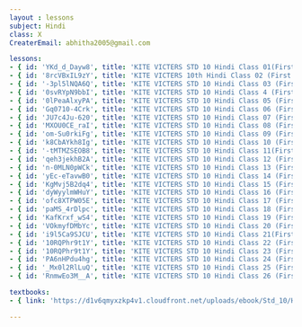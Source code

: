 ```yaml
--- 
layout : lessons 
subject: Hindi
class: X
CreaterEmail: abhitha2005@gmail.com

lessons: 
- { id: 'YKd_d_Dayw8', title: 'KITE VICTERS STD 10 Hindi Class 01(First Bell-ഫസ്റ്റ് ബെല്‍)' }
- { id: '8rcVBxIL9zY', title: 'KITE VICTERS 10th Hindi Class 02 (First Bell-ഫസ്റ്റ് ബെല്‍)' }
- { id: '-3pl5lNQA6Q', title: 'KITE VICTERS STD 10 Hindi Class 03 (First Bell-ഫസ്റ്റ് ബെല്‍)' }
- { id: '0svRYpN9bbI', title: 'KITE VICTERS STD 10 Hindi Class 4 (First Bell-ഫസ്റ്റ് ബെല്‍)' }
- { id: '0lPeaAlxyPA', title: 'KITE VICTERS STD 10 Hindi Class 05 (First Bell-ഫസ്റ്റ് ബെല്‍)' }
- { id: 'Gq0710-4Crk', title: 'KITE VICTERS STD 10 Hindi Class 06 (First Bell-ഫസ്റ്റ് ബെല്‍)' }
- { id: 'JU7c4Ju-620', title: 'KITE VICTERS STD 10 Hindi Class 07 (First Bell-ഫസ്റ്റ് ബെല്‍)' }
- { id: 'MXOU0CE_raI', title: 'KITE VICTERS STD 10 Hindi Class 08 (First Bell-ഫസ്റ്റ് ബെല്‍)' }
- { id: 'om-Su0rkiFg', title: 'KITE VICTERS STD 10 Hindi Class 09 (First Bell-ഫസ്റ്റ് ബെല്‍)' }
- { id: 'k8CbAYkh8Ig', title: 'KITE VICTERS STD 10 Hindi Class 10 (First Bell-ഫസ്റ്റ് ബെല്‍)' }
- { id: '-tMTMZSEOB8', title: 'KITE VICTERS STD 10 Hindi Class 11(First Bell-ഫസ്റ്റ് ബെല്‍)' }
- { id: 'qeh3jekhB2A', title: 'KITE VICTERS STD 10 Hindi Class 12 (First Bell-ഫസ്റ്റ് ബെല്‍)' }
- { id: 'n-0MLN0pWCk', title: 'KITE VICTERS STD 10 Hindi Class 13 (First Bell-ഫസ്റ്റ് ബെല്‍)' }
- { id: 'yEc-eTavwB0', title: 'KITE VICTERS STD 10 Hindi Class 14 (First Bell-ഫസ്റ്റ് ബെല്‍)' }
- { id: 'KgMvj5B2dq4', title: 'KITE VICTERS STD 10 Hindi Class 15 (First Bell-ഫസ്റ്റ് ബെല്‍)' }
- { id: 'dyWyylmWHuY', title: 'KITE VICTERS STD 10 Hindi Class 16 (First Bell-ഫസ്റ്റ് ബെല്‍)' }
- { id: 'ofc8XTPW05E', title: 'KITE VICTERS STD 10 Hindi Class 17 (First Bell-ഫസ്റ്റ് ബെല്‍)' }
- { id: 'paMS_4rDlpc', title: 'KITE VICTERS STD 10 Hindi Class 18 (First Bell-ഫസ്റ്റ് ബെല്‍)' }
- { id: 'KafKrxf_wS4', title: 'KITE VICTERS STD 10 Hindi Class 19 (First Bell-ഫസ്റ്റ് ബെല്‍)' }
- { id: 'VOkmyfDMbYc', title: 'KITE VICTERS STD 10 Hindi Class 20 (First Bell-ഫസ്റ്റ് ബെല്‍)' }
- { id: 'i9l5Ca9SJCU', title: 'KITE VICTERS STD 10 Hindi Class 21(First Bell-ഫസ്റ്റ് ബെല്‍)' }
- { id: '10RQPhr9t1Y', title: 'KITE VICTERS STD 10 Hindi Class 22 (First Bell-ഫസ്റ്റ് ബെല്‍)' }
- { id: '10RQPhr9t1Y', title: 'KITE VICTERS STD 10 Hindi Class 23 (First Bell-ഫസ്റ്റ് ബെല്‍)' }
- { id: 'PA6nHPdu4hg', title: 'KITE VICTERS STD 10 Hindi Class 24 (First Bell-ഫസ്റ്റ് ബെല്‍)' }
- { id: '_Mx0l2RlLuQ', title: 'KITE VICTERS STD 10 Hindi Class 25 (First Bell-ഫസ്റ്റ് ബെല്‍)' }
- { id: 'RnmwEo3M__A', title: 'KITE VICTERS STD 10 Hindi Class 26 (First Bell-ഫസ്റ്റ് ബെല്‍)' }

textbooks:
- { link: 'https://d1v6qmyxzkp4v1.cloudfront.net/uploads/ebook/Std_10/HindiReader_1/HindiReader_1.pdf', title: 'Hindi' }

--- 
```

